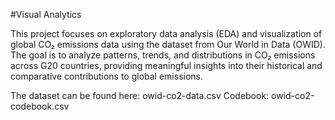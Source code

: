 #Visual Analytics

This project focuses on exploratory data analysis (EDA) and visualization of global CO₂ emissions data using the dataset from Our World in Data (OWID).
The goal is to analyze patterns, trends, and distributions in CO₂ emissions across G20 countries, providing meaningful insights into their historical and comparative contributions to global emissions.

The dataset can be found here:
owid-co2-data.csv
Codebook: owid-co2-codebook.csv
